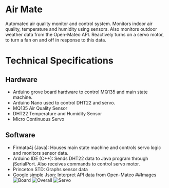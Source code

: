 # Air Mate
Automated air quality monitor and control system. Monitors indoor air quality, temperature and humidity using sensors. Also monitors outdoor weather data from the Open-Mateo API.
Reactively turns on a servo motor, to turn a fan on and off in response to this data.
# Technical Specifications
## Hardware
* Arduino grove board hardware to control MQ135 and main state machine.
* Arduino Nano used to control DHT22 and servo.
* MQ135 Air Quality Sensor
* DHT22 Temperature and Humidity Sensor
* Micro Continuous Servo
## Software
* Firmata4j (Java): Houses main state machine and controls servo logic and monitors sensor data.
* Arduino IDE (C++): Sends DHT22 data to Java program through jSerialPort. Also receives commands to control servo motor.
* Princeton STD: Graphs sensor data
* Google simple Json: Interpret API data from Open-Mateo
##Images
![Board](https://github.com/user-attachments/assets/0253c2ac-74a3-4943-af20-57b29ca865e0)
![Overall](https://github.com/user-attachments/assets/a3419f21-427a-44c7-b1a5-2b401f0f36b2)
![Servo](https://github.com/user-attachments/assets/057b2415-bc35-4e9b-bab4-3ccf59bb52a4)
